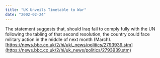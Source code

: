 ```yaml
---
title: "UK Unveils Timetable to War"
date: "2002-02-24"
---
```


The statement suggests that, should Iraq fail to comply fully with the UN following the tabling of that second resolution, the country could face military action in the middle of next month (March). [https://news.bbc.co.uk/2/hi/uk\_news/politics/2793939.stm](https://news.bbc.co.uk/2/hi/uk_news/politics/2793939.stm)
